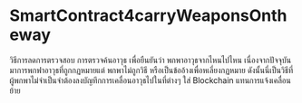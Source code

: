 # SmartContract4carryWeaponsOntheway

วิธีการลดการตรวจสอบ การตรวจค้นอาวุธ เพื่อยืนยันว่า พกพาอาวุธจากไหนไปไหน
เนื่องจากปัจจุบัน มาการพกฟาอาวุธที่ถูกกฏหมายแต่ พกพาไม่ถูกวิธี หรือเป็นข้ออ้างเพื่อหเลี่ยงกฏหมาย
ดังนั้นนี่เป็นวิธีที่ผู้พกพาไม่จำเป็นจำต้องลงบัญทึกการเคลื่อนอาวุธไปในที่ต่างๆ ใส่ Blockchain แทนการแจ้งเคลื่อนย้าย
